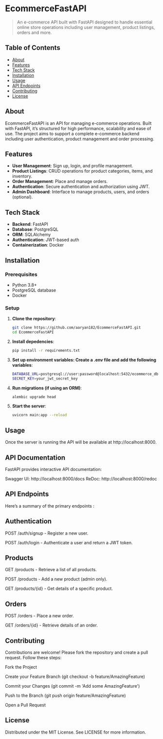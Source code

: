 # EcommerceFastAPI

> An e-commerce API built with FastAPI designed to handle essential online store operations including user management, product listings, orders and more.

## Table of Contents
- [About](#about)
- [Features](#features)
- [Tech Stack](#tech-stack)
- [Installation](#installation)
- [Usage](#usage)
- [API Endpoints](#api-endpoints)
- [Contributing](#contributing)
- [License](#license)

## About

EcommerceFastAPI is an API for managing e-commerce operations. Built with FastAPI, it’s structured for high performance, scalability and ease of use. The project aims to support a complete e-commerce backend including user authentication, product management and order processing.

## Features

- **User Management**: Sign up, login, and profile management.
- **Product Listings**: CRUD operations for product categories, items, and inventory.
- **Order Management**: Place and manage orders.
- **Authentication**: Secure authentication and authorization using JWT.
- **Admin Dashboard**: Interface to manage products, users, and orders (optional).

## Tech Stack

- **Backend**: FastAPI
- **Database**: PostgreSQL 
- **ORM**: SQLAlchemy 
- **Authentication**: JWT-based auth
- **Containerization**: Docker 

## Installation

### Prerequisites

- Python 3.8+
- PostgreSQL database
- Docker 

### Setup

1. **Clone the repository**:
   ```bash
   git clone https://github.com/aaryan182/EcommerceFastAPI.git
   cd EcommerceFastAPI
2. **Install depedencies**:
   ```bash
   pip install -r requirements.txt
3. **Set up environment variables: Create a .env file and add the following variables**:
   ```bash
   DATABASE_URL=postgresql://user:password@localhost:5432/ecommerce_db
   SECRET_KEY=your_jwt_secret_key
4. **Run migrations (if using an ORM)**:
   ```bash
   alembic upgrade head
5. **Start the server**:
   ```bash
   uvicorn main:app --reload
## Usage

Once the server is running the API will be available at http://localhost:8000.

## API Documentation

FastAPI provides interactive API documentation:

Swagger UI: http://localhost:8000/docs
ReDoc: http://localhost:8000/redoc

## API Endpoints

Here’s a summary of the primary endpoints :

## Authentication

POST /auth/signup - Register a new user.

POST /auth/login - Authenticate a user and return a JWT token.

## Products

GET /products - Retrieve a list of all products.

POST /products - Add a new product (admin only).

GET /products/{id} - Get details of a specific product.

## Orders

POST /orders - Place a new order.

GET /orders/{id} - Retrieve details of an order.

## Contributing

Contributions are welcome! Please fork the repository and create a pull request. Follow these steps:

Fork the Project

Create your Feature Branch (git checkout -b feature/AmazingFeature)

Commit your Changes (git commit -m 'Add some AmazingFeature')

Push to the Branch (git push origin feature/AmazingFeature)

Open a Pull Request

## License

Distributed under the MIT License. See LICENSE for more information.




